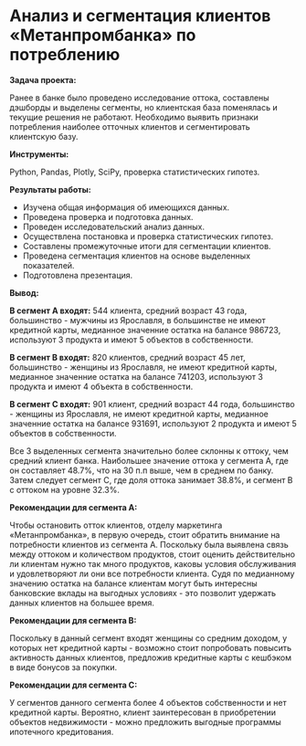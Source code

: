 # Анализ и сегментация клиентов «Метанпромбанка» по потреблению

 **Задача проекта:**
 
 
 Ранее в банке было проведено исследование оттока, составлены дэшборды и выделены сегменты, но клиентская база поменялась и текущие решения не работают. Необходимо выявить признаки потребления наиболее отточных клиентов и сегментировать клиентскую базу.
 
 **Инструменты:** 


Python, Pandas, Plotly, SciPy, проверка статистических гипотез.

 **Результаты работы:** 
- Изучена общая информация об имеющихся данных.
- Проведена проверка и подготовка данных.
- Проведен исследовательский анализ данных.
- Осуществлена постановка и проверка статистических гипотез.
- Составлены промежуточные итоги для сегментации клиентов.
- Проведена сегментация клиентов на основе выделенных показателей.
- Подготовлена презентация.

**Вывод:**


**В сегмент A входят:** 544 клиента, средний возраст 43 года, большинство - мужчины из Ярославля, в большинстве не имеют кредитной карты, медианное значенние остатка на балансе 986723, используют 3 продукта и имеют 5 объектов в собственности.

**В сегмент B входят:** 820 клиентов, средний возраст 45 лет, большинство - женщины из Ярославля, не имеют кредитной карты, медианное значенние остатка на балансе 741203, используют 3 продукта и имеют 4 объекта в собственности.

**В сегмент C входят:** 901 клиент, средний возраст 44 года, большинство - женщины из Ярославля, не имеют кредитной карты, медианное значенние остатка на балансе 931691, используют 2 продукта и имеют 5 объектов в собственности.

Все 3 выделенных сегмента значительно более склонны к оттоку, чем средний клиент банка. Наибольшее значение оттока у сегмента A, где он составляет 48.7%, что на 30 п.п выше, чем в среднем по банку. Затем следует сегмент C, где доля оттока занимает 38.8%, и сегмент B c оттоком на уровне 32.3%.

**Рекомендации для сегмента A:**

Чтобы остановить отток клиентов, отделу маркетинга «Метанпромбанка», в первую очередь, стоит обратить внимание на потребности клиентов из сегмента A. Поскольку была выявлена связь между оттоком и количеством продуктов, стоит оценить действительно ли клиентам нужно так много продуктов, каковы условия обслуживания и удовлетворяют ли они все потребности клиента. Судя по медианному значению остатка на балансе клиентам могут быть интересны банковские вклады на выгодных условиях - это позволит удержать данных клиентов на большее время.

**Рекомендации для сегмента B:**

Поскольку в данный сегмент входят женщины со средним доходом, у которых нет кредитной карты - возможно стоит попробовать повысить активность данных клиентов, предложив кредитные карты с кешбэком в виде бонусов за покупки.

**Рекомендации для сегмента C:**

У сегментов данного сегмента более 4 объектов собственности и нет кредитной карты. Вероятно, клиент заинтересован в приобретении объектов недвижимости - можно предложить выгодные программы ипотечного кредитования.

